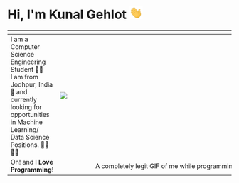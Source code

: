 # Hi, I'm Kunal Gehlot <img src="https://raw.githubusercontent.com/KunalGehlot/KunalGehlot/master/wave.gif" width="30px">

<span></span>|<span></span>
:--|--:
I am a Computer Science Engineering Student 👨‍🎓<br> I am from Jodhpur, India 📍 and currently looking for opportunities in Machine Learning/ Data Science Positions. 👨‍💻 👨‍🔬 |<img align="right" width="400" src="https://raw.githubusercontent.com/KunalGehlot/KunalGehlot/master/giphy.webp">
Oh! and I **Love Programming!**|A completely legit GIF of me while programming.

<!-- I am a Computer Science Engineering Student. I am from Jodhpur, India and currently looking for an opportunity as Machine Learning/ Data Science Position.

<!-- Oh! and I **Love Programming!**

<!-- <img align="right" width="200" height="200" src="https://raw.githubusercontent.com/KunalGehlot/KunalGehlot/master/giphy.webp">
<!-- <span align="right" style="float:right; right:0;">A completely real GIF<br> of me while programming.</span>
-->

<!--
- 🔭 I’m currently working on ...
- 🌱 I’m currently learning ...
- 👯 I’m looking to collaborate on ...
- 🤔 I’m looking for help with ...
- 💬 Ask me about ...
- 📫 How to reach me: ...
- 😄 Pronouns: ...
- ⚡ Fun fact: ...
-->
